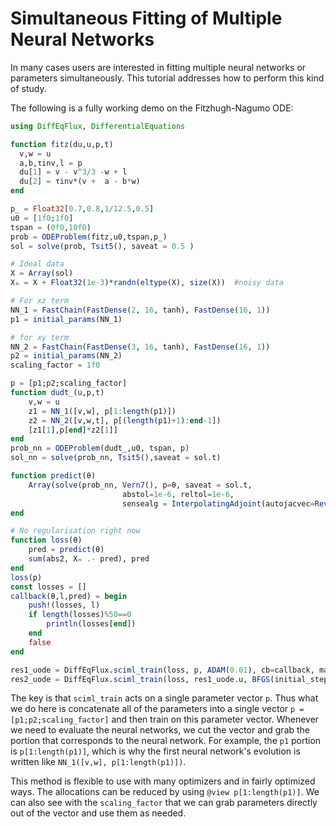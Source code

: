 # Simultaneous Fitting of Multiple Neural Networks

In many cases users are interested in fitting multiple neural networks
or parameters simultaneously. This tutorial addresses how to perform
this kind of study.

The following is a fully working demo on the Fitzhugh-Nagumo ODE:

```julia
using DiffEqFlux, DifferentialEquations

function fitz(du,u,p,t)
  v,w = u
  a,b,τinv,l = p
  du[1] = v - v^3/3 -w + l
  du[2] = τinv*(v +  a - b*w)
end

p_ = Float32[0.7,0.8,1/12.5,0.5]
u0 = [1f0;1f0]
tspan = (0f0,10f0)
prob = ODEProblem(fitz,u0,tspan,p_)
sol = solve(prob, Tsit5(), saveat = 0.5 )

# Ideal data
X = Array(sol)
Xₙ = X + Float32(1e-3)*randn(eltype(X), size(X))  #noisy data

# For xz term
NN_1 = FastChain(FastDense(2, 16, tanh), FastDense(16, 1))
p1 = initial_params(NN_1)

# for xy term
NN_2 = FastChain(FastDense(3, 16, tanh), FastDense(16, 1))
p2 = initial_params(NN_2)
scaling_factor = 1f0

p = [p1;p2;scaling_factor]
function dudt_(u,p,t)
    v,w = u
    z1 = NN_1([v,w], p[1:length(p1)])
    z2 = NN_2([v,w,t], p[(length(p1)+1):end-1])
    [z1[1],p[end]*z2[1]]
end
prob_nn = ODEProblem(dudt_,u0, tspan, p)
sol_nn = solve(prob_nn, Tsit5(),saveat = sol.t)

function predict(θ)
    Array(solve(prob_nn, Vern7(), p=θ, saveat = sol.t,
                         abstol=1e-6, reltol=1e-6,
                         sensealg = InterpolatingAdjoint(autojacvec=ReverseDiffVJP(true))))
end

# No regularisation right now
function loss(θ)
    pred = predict(θ)
    sum(abs2, Xₙ .- pred), pred
end
loss(p)
const losses = []
callback(θ,l,pred) = begin
    push!(losses, l)
    if length(losses)%50==0
        println(losses[end])
    end
    false
end

res1_uode = DiffEqFlux.sciml_train(loss, p, ADAM(0.01), cb=callback, maxiters = 500)
res2_uode = DiffEqFlux.sciml_train(loss, res1_uode.u, BFGS(initial_stepnorm=0.01), cb=callback, maxiters = 10000)
```

The key is that `sciml_train` acts on a single parameter vector `p`.
Thus what we do here is concatenate all of the parameters into a single
vector `p = [p1;p2;scaling_factor]` and then train on this parameter
vector. Whenever we need to evaluate the neural networks, we cut the
vector and grab the portion that corresponds to the neural network.
For example, the `p1` portion is `p[1:length(p1)]`, which is why the
first neural network's evolution is written like `NN_1([v,w], p[1:length(p1)])`.

This method is flexible to use with many optimizers and in fairly
optimized ways. The allocations can be reduced by using `@view p[1:length(p1)]`.
We can also see with the `scaling_factor` that we can grab parameters
directly out of the vector and use them as needed.
